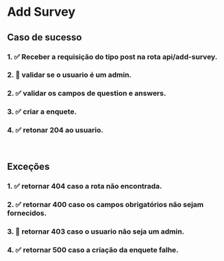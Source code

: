 # Add Survey


##  Caso de sucesso


### 1. ✅ Receber a requisição do tipo post na rota api/add-survey.
### 2. 🚫 validar se o usuario é um admin.
### 2. ✅ validar os campos de question e answers.
### 3. ✅ criar a enquete.
### 4. ✅ retonar 204 ao usuario.

<br/>

## Exceções


### 1. ✅ retornar 404 caso a rota não encontrada.
### 2. ✅ retornar 400 caso os campos obrigatórios não sejam fornecidos. 
### 3. 🚫 retornar 403 caso o usuario não seja um admin.
### 4. ✅ retornar 500 caso a criação da enquete falhe.
